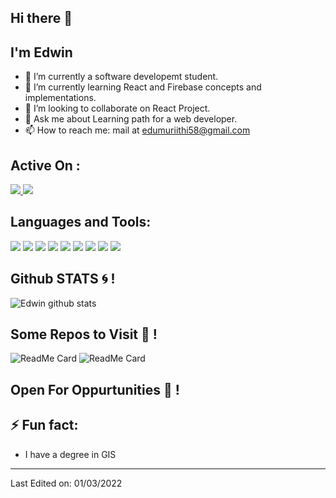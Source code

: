 ## Hi there 👋
## I'm Edwin

- 🔭 I’m currently a software developemt student.
- 🌱 I’m currently learning React and Firebase concepts and implementations.
- 👯 I’m looking to collaborate on React Project.
- 💬 Ask me about Learning path for a web developer.
- 📫 How to reach me: mail at edumuriithi58@gmail.com

## Active On :
<p>
<a href="https://www.linkedin.com/in/edwin-karimi/" target="_blank">
  <img src="https://img.shields.io/badge/-Edwin-0077B5?style=for-the-badge&logo=Linkedin&logoColor=white"/>
</a>
<a href="https://twitter.com/GISDevEd" target="_blank">
  <img src="https://img.shields.io/badge/-Edwin-0077B5?style=for-the-badge&logo=Twitter&logoColor=white"/>
</a>
</p>

## Languages and Tools:
<p>
<img src="https://img.shields.io/badge/HTML5-E34F26?style=for-the-badge&logo=html5&logoColor=white">
<img src="https://img.shields.io/badge/CSS-239120?&style=for-the-badge&logo=css3&logoColor=white">
<img src="https://img.shields.io/badge/JavaScript-F7DF1E?style=for-the-badge&logo=javascript&logoColor=white">
<img src="https://img.shields.io/badge/React-14354C?style=for-the-badge&logo=react&logoColor=blue">
<img src="https://img.shields.io/badge/Bootstrap-563D7C?style=for-the-badge&logo=bootstrap&logoColor=white">
<img src="https://img.shields.io/badge/Python-14354C?style=for-the-badge&logo=python&logoColor=white">
<img src="https://img.shields.io/badge/Django-092E20?style=for-the-badge&logo=django&logoColor=white">
<img src="https://img.shields.io/badge/MongoDB-4EA94B?style=for-the-badge&logo=mongodb&logoColor=white">
<img src="https://img.shields.io/badge/Firebase-4EA94B?style=for-the-badge&logo=mongodb&logoColor=yellow">
</p>


## Github STATS :cyclone: !

![Edwin github stats](https://github-readme-stats.vercel.app/api?username=Edu58&show_icons=true&theme=radical)
<br>

## Some Repos to Visit :blossom: !
![ReadMe Card](https://github-readme-stats.vercel.app/api/pin/?username=Edu58&repo=Black-React-Portfolio&show_icons=true&theme=radical)
![ReadMe Card](https://github-readme-stats.vercel.app/api/pin/?username=Edu58&repo=Covid19-Update-WebApp-Leaflet.js&show_icons=true&theme=radical)

## Open For Oppurtunities :purple_heart: !

## ⚡ Fun fact:
- I have a degree in GIS

-----

Last Edited on: 01/03/2022
